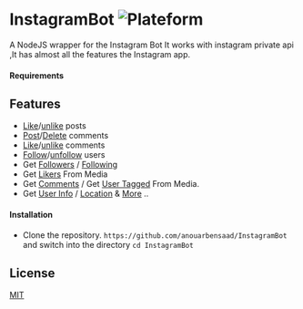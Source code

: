 # InstagramBot ![Plateform](https://img.shields.io/badge/platform-Linux%2FMacOS-red.svg)
 A NodeJS wrapper for the Instagram Bot It works with instagram private api ,It has almost all the features the Instagram app.
 
#### Requirements
 
 
 
## Features

* [Like](https://github.com/anouarbensaad/InstagramBot/blob/master/media/likeEngine.js)/[unlike](https://github.com/anouarbensaad/InstagramBot/blob/master/media/likeEngine.js) posts 
* [Post](https://github.com/anouarbensaad/InstagramBot/blob/master/media/commentEngine.js)/[Delete](https://github.com/anouarbensaad/InstagramBot/blob/master/media/commentEngine.js) comments
* [Like](https://github.com/anouarbensaad/InstagramBot/blob/master/media/likecomEngine.js)/[unlike](https://github.com/anouarbensaad/InstagramBot/blob/master/media/likecomEngine.js) comments
* [Follow](https://github.com/anouarbensaad/InstagramBot/blob/master/freindship/followEngine.js)/[unfollow](https://github.com/anouarbensaad/InstagramBot/blob/master/freindship/followEngine.js) users
* Get [Followers](https://github.com/anouarbensaad/InstagramBot/blob/master/freindship/profileExtractor.js) / [Following](https://github.com/anouarbensaad/InstagramBot/blob/master/freindship/profileExtractor.js)
* Get [Likers](https://github.com/anouarbensaad/InstagramBot/blob/master/media/mediaExtractor.js) From Media
* Get [Comments](https://github.com/anouarbensaad/InstagramBot/blob/master/media/mediaExtractor.js) / Get [User Tagged](https://github.com/anouarbensaad/InstagramBot/blob/master/media/mediaExtractor.js) From Media.
* Get [User Info](https://github.com/anouarbensaad/InstagramBot/blob/master/feed/userfeed.js) / [Location](https://github.com/anouarbensaad/InstagramBot/blob/master/feed/locationfeed.js) & [More](https://github.com/anouarbensaad/InstagramBot/tree/master/feed) ..

#### Installation

* Clone the repository. `https://github.com/anouarbensaad/InstagramBot` and switch into the directory `cd InstagramBot`

## License

[MIT](LICENSE)
